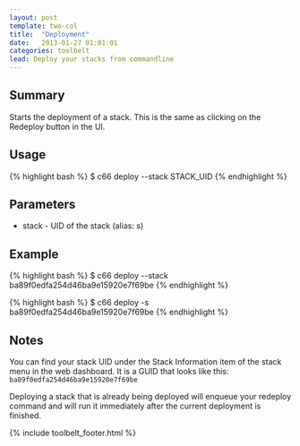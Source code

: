 ```yaml
---
layout: post
template: two-col
title:  "Deployment"
date:   2013-01-27 01:01:01
categories: toolbelt
lead: Deploy your stacks from commandline
---
```


## Summary
Starts the deployment of a stack. This is the same as clicking on the Redeploy button in the UI.

## Usage
{% highlight bash %}
$ c66 deploy --stack STACK_UID
{% endhighlight %}

## Parameters
* stack - UID of the stack (alias: s)

## Example
{% highlight bash %}
$ c66 deploy --stack ba89f0edfa254d46ba9e15920e7f69be
{% endhighlight %}

{% highlight bash %}
$ c66 deploy -s ba89f0edfa254d46ba9e15920e7f69be
{% endhighlight %}

## Notes
You can find your stack UID under the Stack Information item of the stack menu in the web dashboard. It is a GUID that looks like this: `ba89f0edfa254d46ba9e15920e7f69be`

Deploying a stack that is already being deployed will enqueue your redeploy command and will run it immediately after the current deployment is finished.

{% include toolbelt_footer.html %}